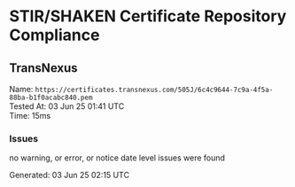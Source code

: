 # STIR/SHAKEN Certificate Repository Compliance

## TransNexus

Name: `https://certificates.transnexus.com/505J/6c4c9644-7c9a-4f5a-88ba-b1f0acabc840.pem`\
Tested At: 03 Jun 25 01:41 UTC\
Time: 15ms

### Issues

no warning, or error, or notice date level issues were found

Generated: 03 Jun 25 02:15 UTC